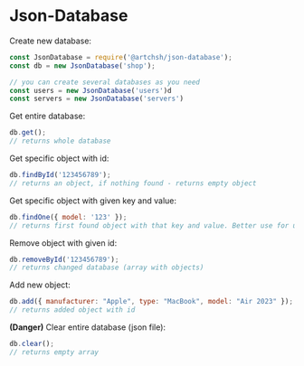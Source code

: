 # Json-Database
Create new database:
```js
const JsonDatabase = require('@artchsh/json-database');
const db = new JsonDatabase('shop');

// you can create several databases as you need
const users = new JsonDatabase('users')d
const servers = new JsonDatabase('servers')
```
Get entire database:
```js
db.get();
// returns whole database
```
Get specific object with id:
```js
db.findById('123456789');
// returns an object, if nothing found - returns empty object
```
Get specific object with given key and value:
```js
db.findOne({ model: '123' });
// returns first found object with that key and value. Better use for unique keys. Always returns object, in case if nothing found, returns an empty object
```
Remove object with given id:
```js
db.removeById('123456789');
// returns changed database (array with objects)
```
Add new object:
```js
db.add({ manufacturer: "Apple", type: "MacBook", model: "Air 2023" });
// returns added object with id
```
**(Danger)** Clear entire database (json file):
```js
db.clear();
// returns empty array
```